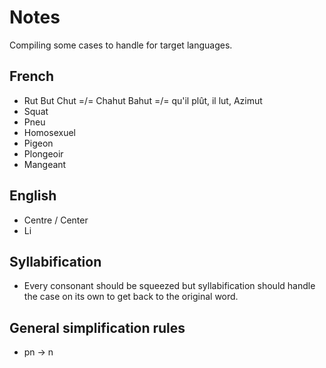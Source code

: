 # Notes

Compiling some cases to handle for target languages.

## French

* Rut But Chut =/= Chahut Bahut =/= qu'il plût, il lut, Azimut
* Squat
* Pneu
* Homosexuel
* Pigeon
* Plongeoir
* Mangeant

## English

* Centre / Center
* Li

## Syllabification

* Every consonant should be squeezed but syllabification should handle the case on its own to get back to the original word.

## General simplification rules

* pn -> n
